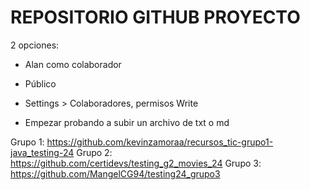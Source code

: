 
# REPOSITORIO GITHUB PROYECTO

2 opciones:
* Alan como colaborador
* Público


* Settings > Colaboradores, permisos Write

* Empezar probando a subir un archivo de txt o md

Grupo 1: https://github.com/kevinzamoraa/recursos_tic-grupo1-java_testing-24
Grupo 2: https://github.com/certidevs/testing_g2_movies_24
Grupo 3: https://github.com/MangelCG94/testing24_grupo3